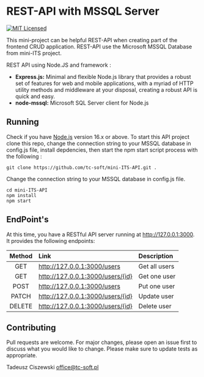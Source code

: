 # REST-API with MSSQL Server
[![MIT Licensed](https://img.shields.io/badge/license-MIT-blue.svg)](https://raw.githubusercontent.com/cassiomolin/tasks-rest-api/master/LICENSE.txt)

This mini-project can be helpful REST-API when creating part of the frontend CRUD application. REST-API use the Microsoft MSSQL Database from mini-ITS project.

REST API using Node.JS and framework :

- **Express.js:** Minimal and flexible Node.js library that provides a robust set of features for web and mobile applications, with a myriad of HTTP utility methods and middleware at your disposal, creating a robust API is quick and easy.
- **node-mssql:** Microsoft SQL Server client for Node.js


## Running
Check if you have [Node.js](https://nodejs.org/en) version 16.x or above.
To start this API project clone this repo, change the connection string to your MSSQL database in config.js file, install depdencies, then start the npm start script process with the following :

```
git clone https://github.com/tc-soft/mini-ITS-API.git .
```
Change the connection string to your MSSQL database in config.js file.
```
cd mini-ITS-API
npm install
npm start
```

## EndPoint's
At this time, you have a RESTful API server running at http://127.0.0.1:3000. It provides the following endpoints:

| Method | Link                             | Description   |
| :---:  | :------------------------------  | :-----------  |
| GET    | http://127.0.0.1:3000/users      | Get all users |
| GET    | http://127.0.0.1:3000/users/{id} | Get one user  |
| POST   | http://127.0.0.1:3000/users      | Put one user  |
| PATCH  | http://127.0.0.1:3000/users/{id} | Update user   |
| DELETE | http://127.0.0.1:3000/users/{id} | Delete user   |

## Contributing
Pull requests are welcome. For major changes, please open an issue first to discuss what you would like to change. Please make sure to update tests as appropriate.

Tadeusz Ciszewski
office@tc-soft.pl